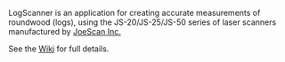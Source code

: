 LogScanner is an application for creating accurate measurements of roundwood (logs), using the JS-20/JS-25/JS-50 series of laser scanners manufactured by [JoeScan Inc.](https://joescan.com)

See the [Wiki](https://github.com/JoeScan-Inc/LogScanner/wiki) for full details.


